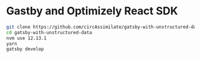 # Gastby and Optimizely React SDK

```sh
git clone https://github.com/circAssimilate/gatsby-with-unstructured-data.git
cd gatsby-with-unstructured-data
nvm use 12.13.1
yarn
gatsby develop
```
